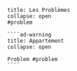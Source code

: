 
`````ad-danger
title: Les Problèmes
collapse: open
#problem

````ad-warning
title: Appartement
collapse: open

Problem #problem 
````


`````
